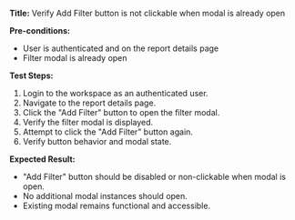 **Title:** Verify Add Filter button is not clickable when modal is already open

**Pre-conditions:**
* User is authenticated and on the report details page
* Filter modal is already open

**Test Steps:**
1. Login to the workspace as an authenticated user.
2. Navigate to the report details page.
3. Click the "Add Filter" button to open the filter modal.
4. Verify the filter modal is displayed.
5. Attempt to click the "Add Filter" button again.
6. Verify button behavior and modal state.

**Expected Result:**
* "Add Filter" button should be disabled or non-clickable when modal is open.
* No additional modal instances should open.
* Existing modal remains functional and accessible.